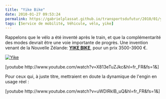 ```yaml
---
title: "Yike Bike"
date: 2010-01-27 09:53:24
permalink: https://gabrielplassat.github.io/transportsdufutur/2010/01/yike-bike.html
tags: [Service de mobilité, Véhicule, vélo, yike]
---
```


<p>Rappelons que le vélo a été inventé après le train, et que la complémentarité des modes devrait être une voie importante de progrès. Une invention venant de la Nouvelle Zélande: <a href="http://www.yikebike.com/site/design" target="_blank"><strong>YIKE BIKE</strong></a>, pour un prix 3500-3900 €.</p> <p><a href="https://gabrielplassat.github.io/transportsdufutur/wp-content/uploads/sites/6/old/6a0120a66d2ad4970b0128771926c8970c-pi.jpg" rel="lightbox"><img alt="Yike" border="0" class="asset asset-image at-xid-6a0120a66d2ad4970b0128771926c8970c " src="/wp-content/uploads/sites/6/old/6a0120a66d2ad4970b0128771926c8970c-320pi.jpg" title="Yike" /></a> <br /></p> <p>  [youtube http://www.youtube.com/watch?v=X813eTuZJkc&hl=fr_FR&fs=1&]</p> <p>Pour ceux qui, à juste titre, mettraient en doute la dynamique de l'engin en usage réel :</p> <p></p>   <!--more-->  <p>  [youtube http://www.youtube.com/watch?v=uWDlRkIB_uQ&hl=fr_FR&fs=1&]</p>
